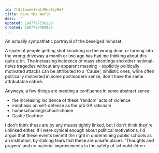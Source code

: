 ```yaml
---
id: 7fdltwuem1xp149ma8sy9e7
title: Save the World
desc: ''
updated: 1687797536129
created: 1687797492839
---
```


An actually sympathetic portrayal of the beseiged mindset. 

A spate of people getting shot knocking on the wrong door, or turning into the wrong driveway a month or two ago has had me thinking about this quite a bit. The increasing incidence of mass shootings and other national-news tragedies without any apparent meaning - explicitly politically motivated attacks can be attributed to a 'Cause', nihilistic ones, while often politically motivated in some postmodern sense, don't have the same attributable nature.

Anyways, a few things are meeting a confluence in some abstract sense:

- the increasing incidence of these 'random' acts of violence
- emphasis on self-defense as the pro-2A rationale
- homeschooling/school-choice
- Castle Doctrine

I don't think these are by any means tightly linked, but I don't think they're unlinked either. If I were cynical enough about political motivations, I'd argue that these events benefit the right in undermining public schools as an institution, by stoking fears that these are unsafe places. 'Thoughts and prayers' and no material improvements to the safety of schoolchildren.
